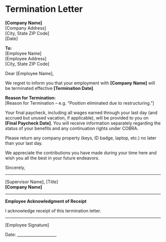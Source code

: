 # Termination Letter

**[Company Name]**  
[Company Address]  
[City, State ZIP Code]  
[Date]

**To:**  
[Employee Name]  
[Employee Address]  
[City, State ZIP Code]

Dear [Employee Name],

We regret to inform you that your employment with **[Company Name]** will be terminated effective **[Termination Date]**.

**Reason for Termination:**  
[Reason for Termination – e.g. “Position eliminated due to restructuring.”]

Your final paycheck, including all wages earned through your last day (and accrued but unused vacation, if applicable), will be provided to you on **[Final Paycheck Date]**. You will receive information separately regarding the status of your benefits and any continuation rights under COBRA.

Please return any company property (keys, ID badge, laptop, etc.) no later than your last day.

We appreciate the contributions you have made during your time here and wish you all the best in your future endeavors.

Sincerely,

__________________________  
[Supervisor Name], [Title]  
**[Company Name]**

---

**Employee Acknowledgment of Receipt**

I acknowledge receipt of this termination letter.

__________________________  
[Employee Signature]  

Date: ____________________